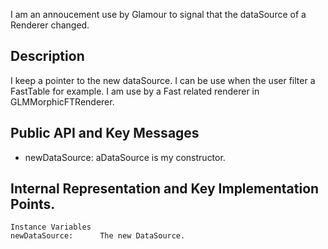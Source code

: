 I am an annoucement use by Glamour to signal that the dataSource of a Renderer changed.Description --------------------I keep a pointer to the new dataSource. I can be use when the user filter a FastTable for example.I am use by a Fast related renderer in GLMMorphicFTRenderer.Public API and Key Messages------------------- newDataSource: aDataSource 		is my constructor.		Internal Representation and Key Implementation Points.------------------     Instance Variables	newDataSource:		The new DataSource.